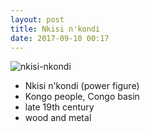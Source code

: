 ```yaml
---
layout: post
title: Nkisi n'kondi
date: 2017-09-10 00:17
---
```


![nkisi-nkondi]

* Nkisi n'kondi (power figure)
* Kongo people, Congo basin
* late 19th century
* wood and metal

[nkisi-nkondi]: https://upload.wikimedia.org/wikipedia/commons/5/5c/WLA_metmuseum_Kongo_Power_Figure_2.jpg
